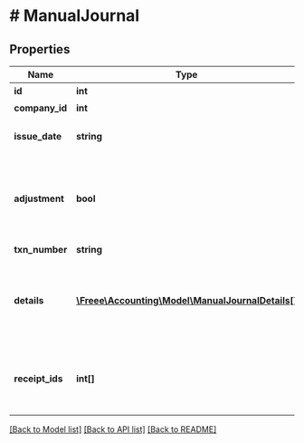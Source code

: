 # # ManualJournal

## Properties

Name | Type | Description | Notes
------------ | ------------- | ------------- | -------------
**id** | **int** | 振替伝票ID |
**company_id** | **int** | 事業所ID |
**issue_date** | **string** | 発生日 (yyyy-mm-dd) |
**adjustment** | **bool** | 決算整理仕訳フラグ（falseまたは未指定の場合: 日常仕訳） |
**txn_number** | **string** | 仕訳番号 |
**details** | [**\Freee\Accounting\Model\ManualJournalDetails[]**](ManualJournalDetails.md) | 貸借行一覧（配列）: 貸借合わせて100行まで登録できます。 |
**receipt_ids** | **int[]** | 証憑ファイルID（ファイルボックスのファイルID） | [optional]

[[Back to Model list]](../../README.md#models) [[Back to API list]](../../README.md#endpoints) [[Back to README]](../../README.md)
